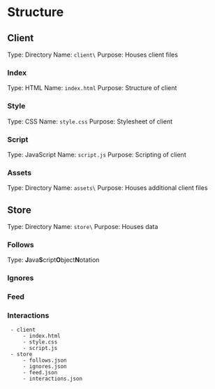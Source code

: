 # Structure
## Client
Type: Directory
Name: `client\`
Purpose: Houses client files
### Index
Type: HTML
Name: `index.html`
Purpose: Structure of client
### Style
Type: CSS
Name: `style.css`
Purpose: Stylesheet of client
### Script
Type: JavaScript
Name: `script.js`
Purpose: Scripting of client
### Assets
Type: Directory
Name: `assets\`
Purpose: Houses additional client files
## Store
Type: Directory
Name: `store\`
Purpose: Houses data
### Follows
Type: **J**ava**S**cript**O**bject**N**otation
### Ignores
### Feed
### Interactions

	 - client
		 - index.html
		 - style.css
		 - script.js
	 - store
		 - follows.json
		 - ignores.json
		 - feed.json
		 - interactions.json

<!--stackedit_data:
eyJoaXN0b3J5IjpbODY1NzAzNjddfQ==
-->